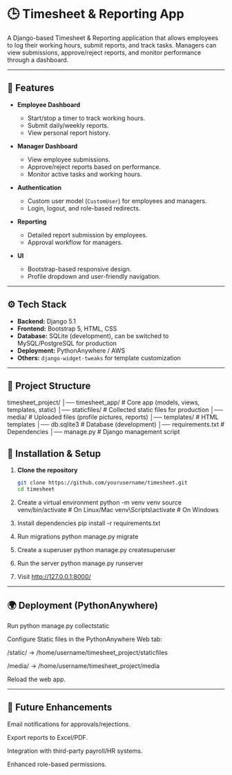 # 🕒 Timesheet & Reporting App

A Django-based Timesheet & Reporting application that allows employees to log their working hours, submit reports, and track tasks. Managers can view submissions, approve/reject reports, and monitor performance through a dashboard.

---

## 🚀 Features

- **Employee Dashboard**
  - Start/stop a timer to track working hours.
  - Submit daily/weekly reports.
  - View personal report history.

- **Manager Dashboard**
  - View employee submissions.
  - Approve/reject reports based on performance.
  - Monitor active tasks and working hours.

- **Authentication**
  - Custom user model (`CustomUser`) for employees and managers.
  - Login, logout, and role-based redirects.

- **Reporting**
  - Detailed report submission by employees.
  - Approval workflow for managers.

- **UI**
  - Bootstrap-based responsive design.
  - Profile dropdown and user-friendly navigation.

---

## ⚙️ Tech Stack

- **Backend:** Django 5.1
- **Frontend:** Bootstrap 5, HTML, CSS
- **Database:** SQLite (development), can be switched to MySQL/PostgreSQL for production
- **Deployment:** PythonAnywhere / AWS
- **Others:** `django-widget-tweaks` for template customization

---

## 📂 Project Structure
timesheet_project/
│── timesheet_app/ # Core app (models, views, templates, static)
│── staticfiles/ # Collected static files for production
│── media/ # Uploaded files (profile pictures, reports)
│── templates/ # HTML templates
│── db.sqlite3 # Database (development)
│── requirements.txt # Dependencies
│── manage.py # Django management script


## 🔧 Installation & Setup

1. **Clone the repository**
   ```bash
   git clone https://github.com/yourusername/timesheet.git
   cd timesheet
   
2.  Create a virtual environment
   python -m venv venv
   source venv/bin/activate   # On Linux/Mac
   venv\Scripts\activate      # On Windows

 3.  Install dependencies
     pip install -r requirements.txt

 4.  Run migrations
     python manage.py migrate

 5.  Create a superuser
     python manage.py createsuperuser

 6.  Run the server
     python manage.py runserver

 7.  Visit http://127.0.0.1:8000/
 
 ---
 
 ## 🌍 Deployment (PythonAnywhere)

Run python manage.py collectstatic

Configure Static files in the PythonAnywhere Web tab:

/static/ → /home/username/timesheet_project/staticfiles

/media/ → /home/username/timesheet_project/media

Reload the web app.

---

## 📌 Future Enhancements

Email notifications for approvals/rejections.

Export reports to Excel/PDF.

Integration with third-party payroll/HR systems.

Enhanced role-based permissions.

